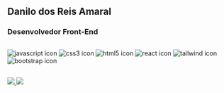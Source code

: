 ## Danilo dos Reis Amaral

### Desenvolvedor Front-End


##

<div>
  <img href="https://img.shields.io/badge/JavaScript-F7DF1E?style=for-the-badge&logo=javascript&logoColor=black" alt="javascript icon">
  <img href="https://img.shields.io/badge/CSS3-1572B6?style=for-the-badge&logo=css3&logoColor=white" alt="css3 icon">
  <img href="https://img.shields.io/badge/HTML5-E34F26?style=for-the-badge&logo=html5&logoColor=white" alt="html5 icon">
  <img href="https://img.shields.io/badge/React-20232A?style=for-the-badge&logo=react&logoColor=61DAFB" alt="react icon">
  <img href="https://img.shields.io/badge/Tailwind_CSS-38B2AC?style=for-the-badge&logo=tailwind-css&logoColor=white" alt="tailwind icon">
  <img href="https://img.shields.io/badge/Bootstrap-563D7C?style=for-the-badge&logo=bootstrap&logoColor=white" alt="bootstrap icon">
</div>

##

<div>
  <a href="https://www.linkedin.com/in/danilo-dos-reis-amaral-8a5405234/">
    <img src="https://img.shields.io/badge/LinkedIn-0077B5?style=for-the-badge&logo=linkedin&logoColor=white">
  </a>
  <a href="mailto: danreis.ctt@gmail.com">
    <img src="https://img.shields.io/badge/Gmail-D14836?style=for-the-badge&logo=gmail&logoColor=white">
  </a>
  <!-- <a href="">
    <img src="https://img.shields.io/badge/website-000000?style=for-the-badge&logo=About.me&logoColor=white">
  </a> -->
</div>

